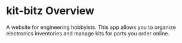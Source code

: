 # kit-bitz Overview
A website for engineering hobbyists. This app allows you to organize electronics inventories and manage kits for parts you order online.


